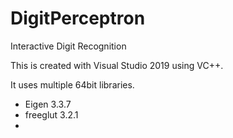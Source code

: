# DigitPerceptron
Interactive Digit Recognition

This is created with Visual Studio 2019 using VC++.

It uses multiple 64bit libraries. 
- Eigen 3.3.7
- freeglut 3.2.1
- 
